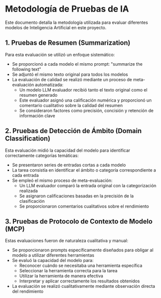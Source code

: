 # Metodología de Pruebas de IA

Este documento detalla la metodología utilizada para evaluar diferentes modelos de Inteligencia Artificial en este proyecto.

## 1. Pruebas de Resumen (Summarization)

Para esta evaluación se utilizó un enfoque sistemático:
- Se proporcionó a cada modelo el mismo prompt: "summarize the following text"
- Se adjuntó el mismo texto original para todos los modelos
- La evaluación de calidad se realizó mediante un proceso de meta-evaluación automatizada:
  - Un modelo LLM evaluador recibió tanto el texto original como el resumen generado
  - Este evaluador asignó una calificación numérica y proporcionó un comentario cualitativo sobre la calidad del resumen
  - Se consideraron factores como precisión, concisión y retención de información clave

## 2. Pruebas de Detección de Ámbito (Domain Classification)

Esta evaluación midió la capacidad del modelo para identificar correctamente categorías temáticas:
- Se presentaron series de entradas cortas a cada modelo
- La tarea consistía en identificar el ámbito o categoría correspondiente a cada entrada
- Se empleó el mismo proceso de meta-evaluación:
  - Un LLM evaluador comparó la entrada original con la categorización realizada
  - Se asignaron calificaciones basadas en la precisión de la clasificación
  - Se proporcionaron comentarios cualitativos sobre el rendimiento

## 3. Pruebas de Protocolo de Contexto de Modelo (MCP)

Estas evaluaciones fueron de naturaleza cualitativa y manual:
- Se proporcionaron prompts específicamente diseñados para obligar al modelo a utilizar diferentes herramientas
- Se evaluó la capacidad del modelo para:
  - Reconocer cuándo se necesitaba una herramienta específica
  - Seleccionar la herramienta correcta para la tarea
  - Utilizar la herramienta de manera efectiva
  - Interpretar y aplicar correctamente los resultados obtenidos
- La evaluación se realizó cualitativamente mediante observación directa del rendimiento
